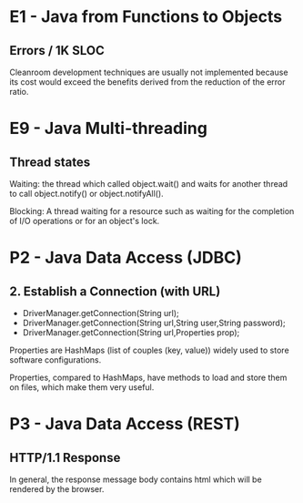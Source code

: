 # E1 - Java from Functions to Objects

## Errors / 1K SLOC

Cleanroom development techniques are usually not implemented because its cost would exceed the benefits derived from the
reduction of the error ratio.

# E9 - Java Multi-threading

## Thread states

Waiting: the thread which called object.wait() and waits for another thread to call object.notify() or
object.notifyAll().

Blocking: A thread waiting for a resource such as waiting for the completion of I/O operations or for an object's lock.

# P2 - Java Data Access (JDBC)

## 2. Establish a Connection (with URL)

* DriverManager.getConnection(String url);
* DriverManager.getConnection(String url,String user,String password);
* DriverManager.getConnection(String url,Properties prop);

Properties are HashMaps (list of couples (key, value)) widely used to store software configurations.

Properties, compared to HashMaps, have methods to load and store them on files, which make them very useful.

# P3 - Java Data Access (REST)

## HTTP/1.1 Response

In general, the response message body contains html which will be rendered by the browser.




